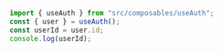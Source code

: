 <!--- NOTE: use following code to access user and userId-->

```javascript
import { useAuth } from "src/composables/useAuth";
const { user } = useAuth();
const userId = user.id;
console.log(userId);
```
